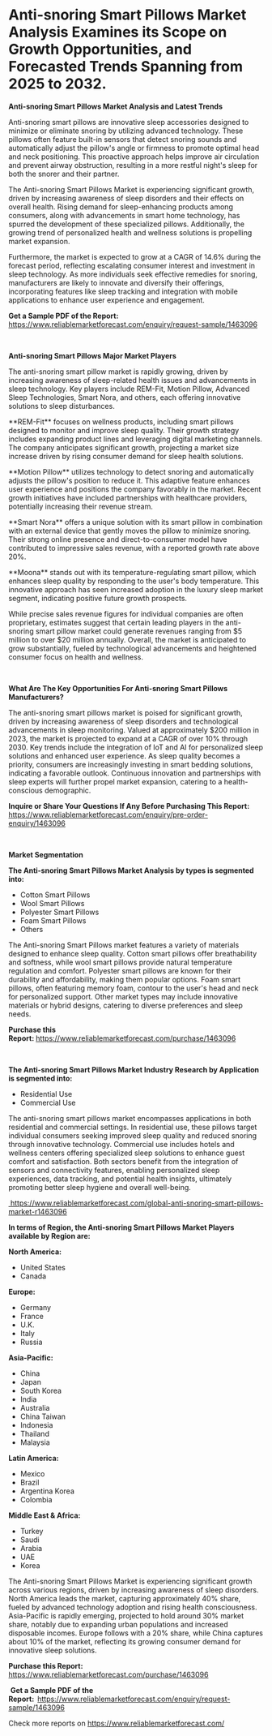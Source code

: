 <p><h1>Anti-snoring Smart Pillows Market Analysis Examines its Scope on Growth Opportunities, and Forecasted Trends Spanning from 2025 to 2032.</h1></p><p><strong>Anti-snoring Smart Pillows Market Analysis and Latest Trends</strong></p>
<p><p>Anti-snoring smart pillows are innovative sleep accessories designed to minimize or eliminate snoring by utilizing advanced technology. These pillows often feature built-in sensors that detect snoring sounds and automatically adjust the pillow's angle or firmness to promote optimal head and neck positioning. This proactive approach helps improve air circulation and prevent airway obstruction, resulting in a more restful night's sleep for both the snorer and their partner.</p><p>The Anti-snoring Smart Pillows Market is experiencing significant growth, driven by increasing awareness of sleep disorders and their effects on overall health. Rising demand for sleep-enhancing products among consumers, along with advancements in smart home technology, has spurred the development of these specialized pillows. Additionally, the growing trend of personalized health and wellness solutions is propelling market expansion.</p><p>Furthermore, the market is expected to grow at a CAGR of 14.6% during the forecast period, reflecting escalating consumer interest and investment in sleep technology. As more individuals seek effective remedies for snoring, manufacturers are likely to innovate and diversify their offerings, incorporating features like sleep tracking and integration with mobile applications to enhance user experience and engagement.</p></p>
<p><strong>Get a Sample PDF of the Report:&nbsp;</strong> <a href="https://www.reliablemarketforecast.com/enquiry/request-sample/1463096?utm_campaign=3530&utm_medium=2&utm_source=Github&utm_content=ia&utm_term=05042025&utm_id=anti-snoring-smart-pillows">https://www.reliablemarketforecast.com/enquiry/request-sample/1463096</a></p>
<p>&nbsp;</p>
<p><strong>Anti-snoring Smart Pillows Major Market Players</strong></p>
<p><p>The anti-snoring smart pillow market is rapidly growing, driven by increasing awareness of sleep-related health issues and advancements in sleep technology. Key players include REM-Fit, Motion Pillow, Advanced Sleep Technologies, Smart Nora, and others, each offering innovative solutions to sleep disturbances.</p><p>**REM-Fit** focuses on wellness products, including smart pillows designed to monitor and improve sleep quality. Their growth strategy includes expanding product lines and leveraging digital marketing channels. The company anticipates significant growth, projecting a market size increase driven by rising consumer demand for sleep health solutions.</p><p>**Motion Pillow** utilizes technology to detect snoring and automatically adjusts the pillow's position to reduce it. This adaptive feature enhances user experience and positions the company favorably in the market. Recent growth initiatives have included partnerships with healthcare providers, potentially increasing their revenue stream.</p><p>**Smart Nora** offers a unique solution with its smart pillow in combination with an external device that gently moves the pillow to minimize snoring. Their strong online presence and direct-to-consumer model have contributed to impressive sales revenue, with a reported growth rate above 20%.</p><p>**Moona** stands out with its temperature-regulating smart pillow, which enhances sleep quality by responding to the user's body temperature. This innovative approach has seen increased adoption in the luxury sleep market segment, indicating positive future growth prospects.</p><p>While precise sales revenue figures for individual companies are often proprietary, estimates suggest that certain leading players in the anti-snoring smart pillow market could generate revenues ranging from $5 million to over $20 million annually. Overall, the market is anticipated to grow substantially, fueled by technological advancements and heightened consumer focus on health and wellness.</p></p>
<p>&nbsp;</p>
<p><strong>What Are The Key Opportunities For Anti-snoring Smart Pillows Manufacturers?</strong></p>
<p><p>The anti-snoring smart pillows market is poised for significant growth, driven by increasing awareness of sleep disorders and technological advancements in sleep monitoring. Valued at approximately $200 million in 2023, the market is projected to expand at a CAGR of over 10% through 2030. Key trends include the integration of IoT and AI for personalized sleep solutions and enhanced user experience. As sleep quality becomes a priority, consumers are increasingly investing in smart bedding solutions, indicating a favorable outlook. Continuous innovation and partnerships with sleep experts will further propel market expansion, catering to a health-conscious demographic.</p></p>
<p><strong>Inquire or Share Your Questions If Any Before Purchasing This Report:</strong> <a href="https://www.reliablemarketforecast.com/enquiry/pre-order-enquiry/1463096?utm_campaign=3530&utm_medium=2&utm_source=Github&utm_content=ia&utm_term=05042025&utm_id=anti-snoring-smart-pillows">https://www.reliablemarketforecast.com/enquiry/pre-order-enquiry/1463096</a></p>
<p>&nbsp;</p>
<p><strong>Market Segmentation</strong></p>
<p><strong>The Anti-snoring Smart Pillows Market Analysis by types is segmented into:</strong></p>
<p><ul><li>Cotton Smart Pillows</li><li>Wool Smart Pillows</li><li>Polyester Smart Pillows</li><li>Foam Smart Pillows</li><li>Others</li></ul></p>
<p><p>The Anti-snoring Smart Pillows market features a variety of materials designed to enhance sleep quality. Cotton smart pillows offer breathability and softness, while wool smart pillows provide natural temperature regulation and comfort. Polyester smart pillows are known for their durability and affordability, making them popular options. Foam smart pillows, often featuring memory foam, contour to the user's head and neck for personalized support. Other market types may include innovative materials or hybrid designs, catering to diverse preferences and sleep needs.</p></p>
<p><strong>Purchase this Report:&nbsp;</strong><a href="https://www.reliablemarketforecast.com/purchase/1463096?utm_campaign=3530&utm_medium=2&utm_source=Github&utm_content=ia&utm_term=05042025&utm_id=anti-snoring-smart-pillows">https://www.reliablemarketforecast.com/purchase/1463096</a></p>
<p>&nbsp;</p>
<p><strong>The Anti-snoring Smart Pillows Market Industry Research by Application is segmented into:</strong></p>
<p><ul><li>Residential Use</li><li>Commercial Use</li></ul></p>
<p><p>The anti-snoring smart pillows market encompasses applications in both residential and commercial settings. In residential use, these pillows target individual consumers seeking improved sleep quality and reduced snoring through innovative technology. Commercial use includes hotels and wellness centers offering specialized sleep solutions to enhance guest comfort and satisfaction. Both sectors benefit from the integration of sensors and connectivity features, enabling personalized sleep experiences, data tracking, and potential health insights, ultimately promoting better sleep hygiene and overall well-being.</p></p>
<p><a href="https://www.reliablemarketforecast.com/global-anti-snoring-smart-pillows-market-r1463096?utm_campaign=3530&utm_medium=2&utm_source=Github&utm_content=ia&utm_term=05042025&utm_id=anti-snoring-smart-pillows">&nbsp;https://www.reliablemarketforecast.com/global-anti-snoring-smart-pillows-market-r1463096</a></p>
<p><strong>In terms of Region, the Anti-snoring Smart Pillows Market Players available by Region are:</strong></p>
<p>
    <p> <strong> North America: </strong>
        <ul>
            <li>United States</li>
            <li>Canada</li>
        </ul>
        </p> 
    <p> <strong> Europe: </strong>
        <ul>
            <li>Germany</li>
            <li>France</li>
            <li>U.K.</li>
            <li>Italy</li>
            <li>Russia</li>
        </ul>
        </p> 
    <p> <strong> Asia-Pacific: </strong>
        <ul>
            <li>China</li>
            <li>Japan</li>
            <li>South Korea</li>
            <li>India</li>
            <li>Australia</li>
            <li>China Taiwan</li>
            <li>Indonesia</li>
            <li>Thailand</li>
            <li>Malaysia</li>
        </ul>
        </p> 
    <p> <strong> Latin America: </strong>
        <ul>
            <li>Mexico</li>
            <li>Brazil</li>
            <li>Argentina Korea</li>
            <li>Colombia</li>
        </ul>
        </p> 
    <p> <strong> Middle East & Africa: </strong>
        <ul>
            <li>Turkey</li>
            <li>Saudi</li>
            <li>Arabia</li>
            <li>UAE</li>
            <li>Korea</li>
        </ul>
    </p>
    </p>
<p><p>The Anti-snoring Smart Pillows Market is experiencing significant growth across various regions, driven by increasing awareness of sleep disorders. North America leads the market, capturing approximately 40% share, fueled by advanced technology adoption and rising health consciousness. Asia-Pacific is rapidly emerging, projected to hold around 30% market share, notably due to expanding urban populations and increased disposable incomes. Europe follows with a 20% share, while China captures about 10% of the market, reflecting its growing consumer demand for innovative sleep solutions.</p></p>
<p><strong>Purchase this Report: </strong><a href="https://www.reliablemarketforecast.com/purchase/1463096?utm_campaign=3530&utm_medium=2&utm_source=Github&utm_content=ia&utm_term=05042025&utm_id=anti-snoring-smart-pillows">https://www.reliablemarketforecast.com/purchase/1463096</a></p>
<p>&nbsp;<strong>Get a Sample PDF of the Report:&nbsp;&nbsp;</strong><a href="https://www.reliablemarketforecast.com/enquiry/request-sample/1463096?utm_campaign=3530&utm_medium=2&utm_source=Github&utm_content=ia&utm_term=05042025&utm_id=anti-snoring-smart-pillows">https://www.reliablemarketforecast.com/enquiry/request-sample/1463096</a></p>
<p><strong></strong></p>
<p>Check more reports on <a href="https://www.reliablemarketforecast.com/?utm_campaign=3530&utm_medium=2&utm_source=Github&utm_content=ia&utm_term=05042025&utm_id=anti-snoring-smart-pillows">https://www.reliablemarketforecast.com/</a></p>
